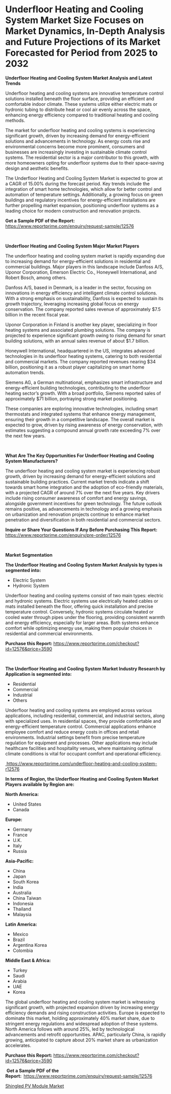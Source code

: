 <p><h1>Underfloor Heating and Cooling System Market Size Focuses on Market Dynamics, In-Depth Analysis and Future Projections of its Market Forecasted for Period from 2025 to 2032</h1></p><p><strong>Underfloor Heating and Cooling System Market Analysis and Latest Trends</strong></p>
<p><p>Underfloor heating and cooling systems are innovative temperature control solutions installed beneath the floor surface, providing an efficient and comfortable indoor climate. These systems utilize either electric mats or hydronic tubing to distribute heat or cool air evenly across the space, enhancing energy efficiency compared to traditional heating and cooling methods.</p><p>The market for underfloor heating and cooling systems is experiencing significant growth, driven by increasing demand for energy-efficient solutions and advancements in technology. As energy costs rise and environmental concerns become more prominent, consumers and businesses are increasingly investing in sustainable climate control systems. The residential sector is a major contributor to this growth, with more homeowners opting for underfloor systems due to their space-saving design and aesthetic benefits.</p><p>The Underfloor Heating and Cooling System Market is expected to grow at a CAGR of 15.00% during the forecast period. Key trends include the integration of smart home technologies, which allow for better control and automation of temperature settings. Additionally, a growing focus on green buildings and regulatory incentives for energy-efficient installations are further propelling market expansion, positioning underfloor systems as a leading choice for modern construction and renovation projects.</p></p>
<p><strong>Get a Sample PDF of the Report:&nbsp;</strong> <a href="https://www.reportprime.com/enquiry/request-sample/12576?utm_campaign=3065&utm_medium=2&utm_source=Github&utm_content=ia&utm_term=19032025&utm_id=underfloor-heating-and-cooling-system">https://www.reportprime.com/enquiry/request-sample/12576</a></p>
<p>&nbsp;</p>
<p><strong>Underfloor Heating and Cooling System Major Market Players</strong></p>
<p><p>The underfloor heating and cooling system market is rapidly expanding due to increasing demand for energy-efficient solutions in residential and commercial buildings. Major players in this landscape include Danfoss A/S, Uponor Corporation, Emerson Electric Co., Honeywell International, and Robert Bosch, among others.</p><p>Danfoss A/S, based in Denmark, is a leader in the sector, focusing on innovations in energy efficiency and intelligent climate control solutions. With a strong emphasis on sustainability, Danfoss is expected to sustain its growth trajectory, leveraging increasing global focus on energy conservation. The company reported sales revenue of approximately $7.5 billion in the recent fiscal year.</p><p>Uponor Corporation in Finland is another key player, specializing in floor heating systems and associated plumbing solutions. The company is projected to experience significant growth owing to rising demand for smart building solutions, with an annual sales revenue of about $1.7 billion.</p><p>Honeywell International, headquartered in the US, integrates advanced technologies in its underfloor heating systems, catering to both residential and commercial markets. The company reported revenues nearing $34 billion, positioning it as a robust player capitalizing on smart home automation trends.</p><p>Siemens AG, a German multinational, emphasizes smart infrastructure and energy-efficient building technologies, contributing to the underfloor heating sector’s growth. With a broad portfolio, Siemens reported sales of approximately $71 billion, portraying strong market positioning.</p><p>These companies are exploring innovative technologies, including smart thermostats and integrated systems that enhance energy management, ensuring their growth in a competitive landscape. The overall market is expected to grow, driven by rising awareness of energy conservation, with estimates suggesting a compound annual growth rate exceeding 7% over the next few years.</p></p>
<p>&nbsp;</p>
<p><strong>What Are The Key Opportunities For Underfloor Heating and Cooling System Manufacturers?</strong></p>
<p><p>The underfloor heating and cooling system market is experiencing robust growth, driven by increasing demand for energy-efficient solutions and sustainable building practices. Current market trends indicate a shift towards smart home integration and the adoption of eco-friendly materials, with a projected CAGR of around 7% over the next five years. Key drivers include rising consumer awareness of comfort and energy savings, alongside government incentives for green technology. The future outlook remains positive, as advancements in technology and a growing emphasis on urbanization and renovation projects continue to enhance market penetration and diversification in both residential and commercial sectors.</p></p>
<p><strong>Inquire or Share Your Questions If Any Before Purchasing This Report:</strong> <a href="https://www.reportprime.com/enquiry/pre-order/12576?utm_campaign=3065&utm_medium=2&utm_source=Github&utm_content=ia&utm_term=19032025&utm_id=underfloor-heating-and-cooling-system">https://www.reportprime.com/enquiry/pre-order/12576</a></p>
<p>&nbsp;</p>
<p><strong>Market Segmentation</strong></p>
<p><strong>The Underfloor Heating and Cooling System Market Analysis by types is segmented into:</strong></p>
<p><ul><li>Electric System</li><li>Hydronic System</li></ul></p>
<p><p>Underfloor heating and cooling systems consist of two main types: electric and hydronic systems. Electric systems use electrically heated cables or mats installed beneath the floor, offering quick installation and precise temperature control. Conversely, hydronic systems circulate heated or cooled water through pipes under the flooring, providing consistent warmth and energy efficiency, especially for larger areas. Both systems enhance comfort while optimizing energy use, making them popular choices in residential and commercial environments.</p></p>
<p><strong>Purchase this Report:&nbsp;</strong><a href="https://www.reportprime.com/checkout?id=12576&price=3590&utm_campaign=3065&utm_medium=2&utm_source=Github&utm_content=ia&utm_term=19032025&utm_id=underfloor-heating-and-cooling-system">https://www.reportprime.com/checkout?id=12576&price=3590</a></p>
<p>&nbsp;</p>
<p><strong>The Underfloor Heating and Cooling System Market Industry Research by Application is segmented into:</strong></p>
<p><ul><li>Residential</li><li>Commercial</li><li>Industrial</li><li>Others</li></ul></p>
<p><p>Underfloor heating and cooling systems are employed across various applications, including residential, commercial, and industrial sectors, along with specialized uses. In residential spaces, they provide comfortable and energy-efficient temperature control. Commercial applications enhance employee comfort and reduce energy costs in offices and retail environments. Industrial settings benefit from precise temperature regulation for equipment and processes. Other applications may include healthcare facilities and hospitality venues, where maintaining optimal climate conditions is vital for occupant comfort and operational efficiency.</p></p>
<p><a href="https://www.reportprime.com/underfloor-heating-and-cooling-system-r12576?utm_campaign=3065&utm_medium=2&utm_source=Github&utm_content=ia&utm_term=19032025&utm_id=underfloor-heating-and-cooling-system">&nbsp;https://www.reportprime.com/underfloor-heating-and-cooling-system-r12576</a></p>
<p><strong>In terms of Region, the Underfloor Heating and Cooling System Market Players available by Region are:</strong></p>
<p>
    <p> <strong> North America: </strong>
        <ul>
            <li>United States</li>
            <li>Canada</li>
        </ul>
        </p> 
    <p> <strong> Europe: </strong>
        <ul>
            <li>Germany</li>
            <li>France</li>
            <li>U.K.</li>
            <li>Italy</li>
            <li>Russia</li>
        </ul>
        </p> 
    <p> <strong> Asia-Pacific: </strong>
        <ul>
            <li>China</li>
            <li>Japan</li>
            <li>South Korea</li>
            <li>India</li>
            <li>Australia</li>
            <li>China Taiwan</li>
            <li>Indonesia</li>
            <li>Thailand</li>
            <li>Malaysia</li>
        </ul>
        </p> 
    <p> <strong> Latin America: </strong>
        <ul>
            <li>Mexico</li>
            <li>Brazil</li>
            <li>Argentina Korea</li>
            <li>Colombia</li>
        </ul>
        </p> 
    <p> <strong> Middle East & Africa: </strong>
        <ul>
            <li>Turkey</li>
            <li>Saudi</li>
            <li>Arabia</li>
            <li>UAE</li>
            <li>Korea</li>
        </ul>
    </p>
    </p>
<p><p>The global underfloor heating and cooling system market is witnessing significant growth, with projected expansion driven by increasing energy efficiency demands and rising construction activities. Europe is expected to dominate this market, holding approximately 40% market share, due to stringent energy regulations and widespread adoption of these systems. North America follows with around 25%, led by technological advancements and retrofit opportunities. APAC, particularly China, is rapidly growing, anticipated to capture about 20% market share as urbanization accelerates.</p></p>
<p><strong>Purchase this Report: </strong><a href="https://www.reportprime.com/checkout?id=12576&price=3590&utm_campaign=3065&utm_medium=2&utm_source=Github&utm_content=ia&utm_term=19032025&utm_id=underfloor-heating-and-cooling-system">https://www.reportprime.com/checkout?id=12576&price=3590</a></p>
<p>&nbsp;<strong>Get a Sample PDF of the Report:&nbsp;&nbsp;</strong><a href="https://www.reportprime.com/enquiry/request-sample/12576?utm_campaign=3065&utm_medium=2&utm_source=Github&utm_content=ia&utm_term=19032025&utm_id=underfloor-heating-and-cooling-system">https://www.reportprime.com/enquiry/request-sample/12576</a></p>
<p><strong></strong></p>
<p><p><a href="https://github.com/sapsaidamary/Market-Research-Report-List-1/blob/main/shingled-pv-module-market.md?utm_campaign=3065&utm_medium=2&utm_source=Github&utm_content=ia&utm_term=19032025&utm_id=underfloor-heating-and-cooling-system">Shingled PV Module Market</a></p></p>